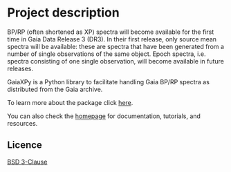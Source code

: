 # Project description

BP/RP (often shortened as XP) spectra will become available for the first time in Gaia Data Release 3 (DR3). In their first release, only source mean spectra will be available: these are spectra that have been generated from a number of single observations of the same object. Epoch spectra, i.e. spectra consisting of one single observation, will become available in future releases.

GaiaXPy is a Python library to facilitate handling Gaia BP/RP spectra as distributed from the Gaia archive.

To learn more about the package click [here](https://gaiaxpy.readthedocs.io/en/latest/description.html).

You can also check the [homepage](https://gaia-dpci.github.io/GaiaXPy-website/) for documentation, tutorials, and resources.

## Licence
[BSD 3-Clause](https://github.com/gaia-dpci/GaiaXPy/blob/main/LICENCE)
